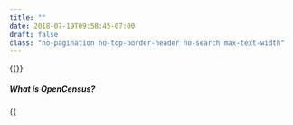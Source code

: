 ```yaml
---
title: ""
date: 2018-07-19T09:58:45-07:00
draft: false
class: "no-pagination no-top-border-header no-search max-text-width"
---
```


{{<title-card>}}

##### What is OpenCensus?

{{<title>}} is a vendor-agnostic single distribution of libraries to provide **metrics** collection and **tracing** for your services.

{{<button class="btn-light" icon="true" href="/introduction/overview">}}Overview{{</button>}}

{{<button class="btn-light" icon="true" href="/quickstart">}}Quickstart{{</button>}}

##### How can I use OpenCensus in my project?
Our libraries support Go, Java, C++, Ruby, Erlang, Python, and PHP.

Supported backends include Datadog, Instana, Jaeger, SignalFX, Stackdriver, and Zipkin. You can also [add support for other backends](/core-concepts/exporters/).

{{<button class="btn-light" icon="true" href="/introduction/language-support">}}Language Support{{</button>}}

{{<button class="btn-light" icon="true" href="/supported-exporters">}}Supported Backends{{</button>}}

##### Who is behind it?
OpenCensus originates from Google, where a set of libraries called Census were used to automatically capture traces and metrics from services. Since going open source, the project is now composed of a group of cloud providers, application performance management vendors, and open source contributors. The project is hosted on GitHub and all work occurs there.

{{<button class="btn-light" icon="true" href="https://github.com/census-instrumentation/">}}Github{{</button>}}

{{<button class="btn-light" icon="true" href="/community">}}Community{{</button>}}

{{<button class="btn-light" icon="true" href="https://gitter.im/census-instrumentation/Lobby">}}Gitter{{</button>}}

##### What are *Metrics* and *Traces*?

[**Metrics**](/core-concepts/metrics) are any quantifiable piece of data that you would like to track, such as latency in a service or database, request content length, or number of open file descriptors. Viewing graphs of your metrics can help you understand and gauge the performance and overall quality of your application and set of services.

[**Traces**](/core-concepts/tracing) show you how a request propagates throughout your application or set of services. Viewing graphs of your traces can help you understand the bottlenecks in your architecture by visualizing how data flows between all of your services.

##### How can I contribute to OpenCensus?
* Help people on the discussion forums
* Tell us your success stories using OpenCensus
* Tell us how we can improve OpenCensus, and help us do it
* Contribute to an existing library or create one for a new language

{{<button class="btn-light" icon="true" href="https://gitter.im/census-instrumentation/Lobby">}}Discussion forum{{</button>}}

{{<button class="btn-light" icon="true" href="https://github.com/census-instrumentation/">}}Contribute{{</button>}}

##### Partners & Contributors

{{<partners>}}
